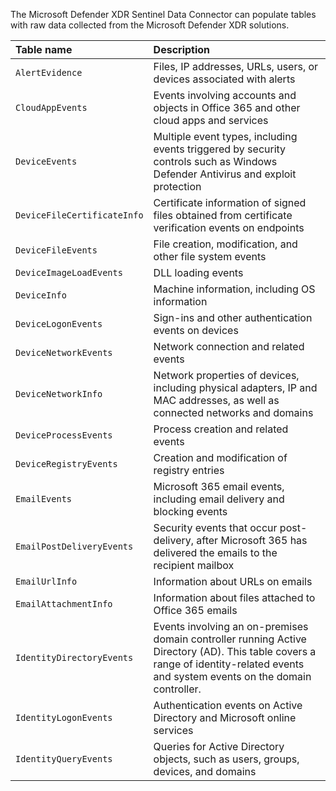 The Microsoft Defender XDR Sentinel Data Connector can populate tables with raw data collected from the Microsoft Defender XDR solutions.


| Table name| Description|
| :--- | :--- |
| `AlertEvidence`| Files, IP addresses, URLs, users, or devices associated with alerts|
| `CloudAppEvents`| Events involving accounts and objects in Office 365 and other cloud apps and services|
| `DeviceEvents`| Multiple event types, including events triggered by security controls such as Windows Defender Antivirus and exploit protection|
| `DeviceFileCertificateInfo`| Certificate information of signed files obtained from certificate verification events on endpoints|
| `DeviceFileEvents`| File creation, modification, and other file system events|
| `DeviceImageLoadEvents`| DLL loading events|
| `DeviceInfo`| Machine information, including OS information|
| `DeviceLogonEvents`| Sign-ins and other authentication events on devices|
| `DeviceNetworkEvents`| Network connection and related events|
| `DeviceNetworkInfo`| Network properties of devices, including physical adapters, IP and MAC addresses, as well as connected networks and domains|
| `DeviceProcessEvents`| Process creation and related events|
| `DeviceRegistryEvents`| Creation and modification of registry entries|
| `EmailEvents`| Microsoft 365 email events, including email delivery and blocking events|
| `EmailPostDeliveryEvents`| Security events that occur post-delivery, after Microsoft 365 has delivered the emails to the recipient mailbox|
| `EmailUrlInfo`| Information about URLs on emails|
|`EmailAttachmentInfo`| Information about files attached to Office 365 emails|
| `IdentityDirectoryEvents`| Events involving an on-premises domain controller running Active Directory (AD). This table covers a range of identity-related events and system events on the domain controller.|
| `IdentityLogonEvents`| Authentication events on Active Directory and Microsoft online services|
| `IdentityQueryEvents`| Queries for Active Directory objects, such as users, groups, devices, and domains|
